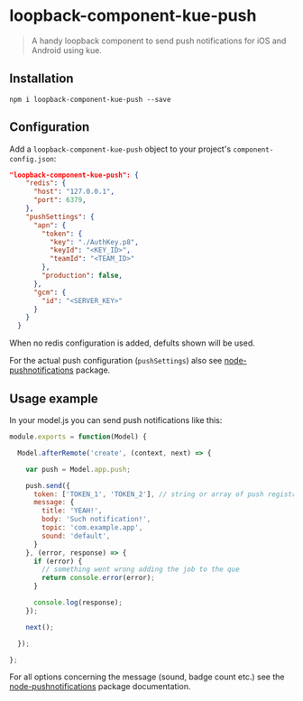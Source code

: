 # loopback-component-kue-push

> A handy loopback component to send push notifications for iOS and Android using kue.

## Installation

````
npm i loopback-component-kue-push --save
````

## Configuration

Add a ``loopback-component-kue-push`` object to your project's ``component-config.json``:

````json
"loopback-component-kue-push": {
    "redis": {
      "host": "127.0.0.1",
      "port": 6379,
    },
    "pushSettings": {
      "apn": {
        "token": {
          "key": "./AuthKey.p8",
          "keyId": "<KEY_ID>",
          "teamId": "<TEAM_ID>"
        },
        "production": false,
      },
      "gcm": {
        "id": "<SERVER_KEY>"
      }
    }
  }
````

When no redis configuration is added, defults shown will be used.

For the actual push configuration (``pushSettings``) also see [node-pushnotifications](https://www.npmjs.com/package/node-pushnotifications) package.

## Usage example

In your model.js you can send push notifications like this:

````javascript
module.exports = function(Model) {

  Model.afterRemote('create', (context, next) => {

    var push = Model.app.push;

    push.send({
      token: ['TOKEN_1', 'TOKEN_2'], // string or array of push registration tokens
      message: {
        title: 'YEAH!',
        body: 'Such notification!',
        topic: 'com.example.app',
        sound: 'default',
      }
    }, (error, response) => {
      if (error) {
        // something went wrong adding the job to the que
        return console.error(error);
      }

      console.log(response);
    });

    next();

  });

};
````

For all options concerning the message (sound, badge count etc.) see the [node-pushnotifications](https://www.npmjs.com/package/node-pushnotifications) package documentation.